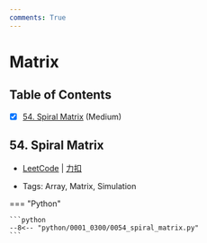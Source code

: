 ```yaml
---
comments: True
---
```


# Matrix

## Table of Contents

- [x] [54. Spiral Matrix](#54-spiral-matrix) (Medium)


## 54. Spiral Matrix

-    [LeetCode](https://leetcode.com/problems/spiral-matrix/) | [力扣](https://leetcode.cn/problems/spiral-matrix/)

-   Tags: Array, Matrix, Simulation

=== "Python"

    ```python
    --8<-- "python/0001_0300/0054_spiral_matrix.py"
    ```
